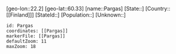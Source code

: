 ﻿---
location: [60.33,22.2]
mapzoom: [7,12] 
mapmarker: city 
type: City
tags:
- geo/City


SpocWebEntityId: 33249
isDeleted: false
confidential: public

---
[geo-lon::22.2]
[geo-lat::60.33]
[name::Pargas]
[State::]
[Country::[[Finland]]]
[StateId::]
[Population::]
[Unknown::]


```leaflet
id: Pargas
coordinates: [[Pargas]]
markerFile: [[Pargas]]
defaultZoom: 11 
maxZoom: 18
```

